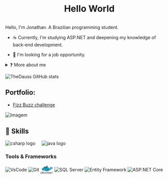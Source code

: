 <!--título-->
<div id="user-content-toc">
  <ul align="center">
    <summary><h1 style="display: inline-block">Hello World</h1></summary>
</div>

<!-- Presentation -->
<p>
  Hello, I'm Jonathan. A Brazilian programming student.

  - ☕ Currently, I'm studying ASP.NET and deepening my knowledge of back-end development.

  - 📕 I'm looking for a job opportunity.
</p>

<!-- Dropdown -->
<details>
  <summary>❓ More about me</summary>

  - 💬 I am 18 years old, have intermediate English, and have had some experience with C, C++, Java, and Python in college. My main programming languages are C#. I plan to study front-end development in the future using JavaScript."
    
  - 🎲 I enjoy watching videos about technology, puzzles, horror, games, and topics that involve logical reasoning.
</details>
  
<!-- GithubStats -->
![TheDauss GitHub stats](https://github-readme-stats.vercel.app/api?username=thedauss&show_icons=true&theme=github_dark)

<!-- Portfolio -->
## Portfolio:
- [Fizz Buzz challenge](https://github.com/TheDauss/FizBuzz) 

<!-- GIF -->
<p align="left">
  <img align="center" src="https://github.com/user-attachments/assets/b852746c-47e0-4224-bcdf-0694a25d21e3" alt="Imagem" style="height: 400px;">
</p>

## 📘 Skills
<!-- Skills: Programming Languages -->
<div align="left">
  <img src="https://cdn.jsdelivr.net/gh/devicons/devicon/icons/csharp/csharp-original.svg" height="30" alt="csharp logo"  />
  <img width="12" />
  <img src="https://cdn.jsdelivr.net/gh/devicons/devicon/icons/java/java-original.svg" height="30" alt="java logo"  />
</div>

###
  
  <!-- Skills: Tools & Frameworks -->
<div style="flex-basis: 48%;">
  <h3>Tools & Frameworks</h3>
  <img align="center" alt="VsCode" height="30" width="40" src="https://cdn.jsdelivr.net/gh/devicons/devicon/icons/vscode/vscode-original.svg">
  <img align="center" alt="Git" height="30" width="40" src="https://cdn.jsdelivr.net/gh/devicons/devicon/icons/git/git-original.svg">
  <img align="center" alt="Docker" height="30" width="40" src="https://raw.githubusercontent.com/devicons/devicon/master/icons/docker/docker-original-wordmark.svg">
  <img align="center" alt="SQL Server" height="30" width="40" src="https://cdn.jsdelivr.net/gh/devicons/devicon/icons/microsoftsqlserver/microsoftsqlserver-plain.svg">
  <img align="center" alt="Entity Framework" height="30" width="40" src="https://upload.wikimedia.org/wikipedia/commons/e/ef/.NET_Core_Logo.svg">
  <img align="center" alt="ASP.NET Core" height="30" width="40" src="https://upload.wikimedia.org/wikipedia/commons/a/a3/.NET_Logo.svg">
</div>
  
  <!-- Skills: Libraries -->
